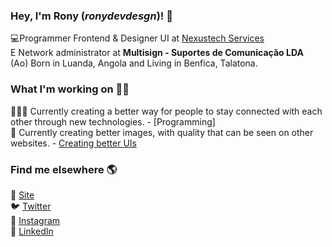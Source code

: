 ### Hey, I'm Rony (*ronydevdesgn*)! 👋

💻Programmer Frontend & Designer UI at [Nexustech Services](https://www.nexusteknium.com) <br/>
E Network administrator at <b>Multisign - Suportes de Comunicação LDA</b> <br/>
(Ao) Born in Luanda, Angola and Living in Benfica, Talatona.

### What I'm working on 👨‍💻

👨🏽‍💻 Currently creating a better way for people to stay connected with each other through new technologies. - [Programming] <br>
🎨 Currently creating better images, with quality that can be seen on other websites. - [Creating better UIs](https://www.figma.com/design/ykJTlhq8IwCQAAKqtGLQP6/pricing-page-App-NexusCareHealth?node-id=0-1&t=0NejICZSxVGlihHU-0) <br>

### Find me elsewhere 🌎

🚀 [Site](https://nexustech-eng.vercel.app/) <br>
🐦 [Twitter](https://twitter.com/ronydev_desgn) <br>
📸 [Instagram](https://www.instagram.com/_ronybdesgn/) <br>
💼 [LinkedIn](https://www.linkedin.com/in/rodiv%C3%A2nio-da-costa-986b13289/) <br>
